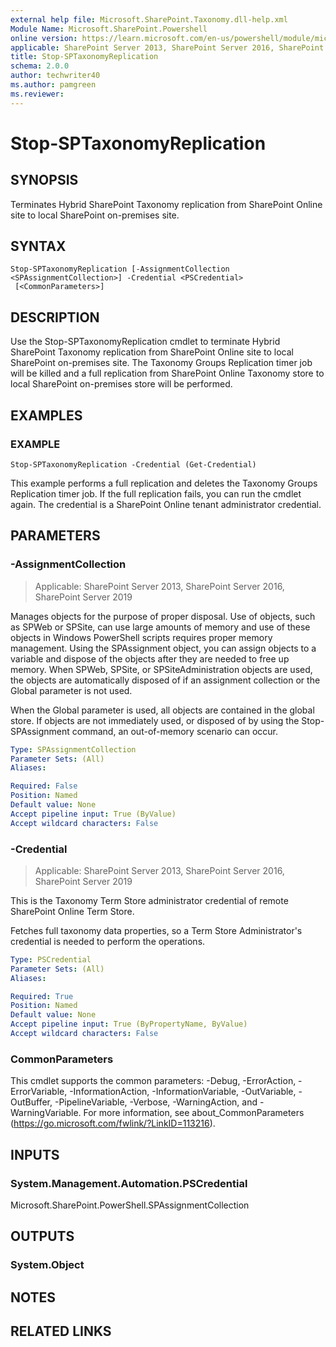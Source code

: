 ```yaml
---
external help file: Microsoft.SharePoint.Taxonomy.dll-help.xml
Module Name: Microsoft.SharePoint.Powershell
online version: https://learn.microsoft.com/en-us/powershell/module/microsoft.sharepoint.powershell/stop-sptaxonomyreplication
applicable: SharePoint Server 2013, SharePoint Server 2016, SharePoint Server 2019
title: Stop-SPTaxonomyReplication
schema: 2.0.0
author: techwriter40
ms.author: pamgreen
ms.reviewer:
---
```


# Stop-SPTaxonomyReplication

## SYNOPSIS
Terminates Hybrid SharePoint Taxonomy replication from SharePoint Online site to local SharePoint on-premises site.

## SYNTAX

```
Stop-SPTaxonomyReplication [-AssignmentCollection <SPAssignmentCollection>] -Credential <PSCredential>
 [<CommonParameters>]
```

## DESCRIPTION
Use the Stop-SPTaxonomyReplication cmdlet to terminate Hybrid SharePoint Taxonomy replication from SharePoint Online site to local SharePoint on-premises site. The Taxonomy Groups Replication timer job will be killed and a full replication from SharePoint Online Taxonomy store to local SharePoint on-premises store will be performed.

## EXAMPLES

### EXAMPLE
```
Stop-SPTaxonomyReplication -Credential (Get-Credential)
```

This example performs a full replication and deletes the Taxonomy Groups Replication timer job. If the full replication fails, you can run the cmdlet again.  The credential is a SharePoint Online tenant administrator credential.

## PARAMETERS

### -AssignmentCollection

> Applicable: SharePoint Server 2013, SharePoint Server 2016, SharePoint Server 2019

Manages objects for the purpose of proper disposal. Use of objects, such as SPWeb or SPSite, can use large amounts of memory and use of these objects in Windows PowerShell scripts requires proper memory management. Using the SPAssignment object, you can assign objects to a variable and dispose of the objects after they are needed to free up memory. When SPWeb, SPSite, or SPSiteAdministration objects are used, the objects are automatically disposed of if an assignment collection or the Global parameter is not used.

When the Global parameter is used, all objects are contained in the global store. If objects are not immediately used, or disposed of by using the Stop-SPAssignment command, an out-of-memory scenario can occur.

```yaml
Type: SPAssignmentCollection
Parameter Sets: (All)
Aliases:

Required: False
Position: Named
Default value: None
Accept pipeline input: True (ByValue)
Accept wildcard characters: False
```

### -Credential

> Applicable: SharePoint Server 2013, SharePoint Server 2016, SharePoint Server 2019

This is the Taxonomy Term Store administrator credential of remote SharePoint Online Term Store.

Fetches full taxonomy data properties, so a Term Store Administrator's credential is needed to perform the operations.

```yaml
Type: PSCredential
Parameter Sets: (All)
Aliases:

Required: True
Position: Named
Default value: None
Accept pipeline input: True (ByPropertyName, ByValue)
Accept wildcard characters: False
```

### CommonParameters
This cmdlet supports the common parameters: -Debug, -ErrorAction, -ErrorVariable, -InformationAction, -InformationVariable, -OutVariable, -OutBuffer, -PipelineVariable, -Verbose, -WarningAction, and -WarningVariable. For more information, see about_CommonParameters (https://go.microsoft.com/fwlink/?LinkID=113216).

## INPUTS

### System.Management.Automation.PSCredential
Microsoft.SharePoint.PowerShell.SPAssignmentCollection

## OUTPUTS

### System.Object

## NOTES

## RELATED LINKS
